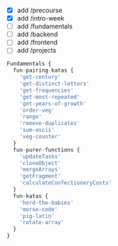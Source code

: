 - [x] add /precourse
- [x] add /intro-week
- [ ] add /fundamentals
- [ ] add /backend
- [ ] add /frontend
- [ ] add /projects

```js
Fundamentals {
  fun-pairing-katas {
    'get-century'
    'get-distinct-letters'
    'get-frequencies'
    'get-most-repeated'
    'get-years-of-growth'
    'order-veg'
    'range'
    'remove-duplicates'
    'sum-ascii'
    'veg-counter'
  }
  fun-purer-functions {
    'updateTasks'
    'cloneObject'
    'mergeArrays'
    'getFragment'
    'calculateConfectioneryCosts'
  }
  fun-katas {
    'herd-the-babies'
    'morse-code'
    'pig-latin'
    'rotate-array'
  }
}
```
